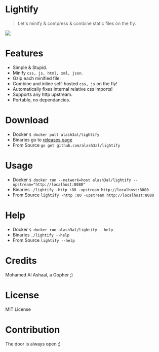 Lightify
=========
> Let's minify &amp; compress &amp; combine static files on the fly.

![](http://preview.ibb.co/nkCgpy/36283128_1069026009937885_5431723196539731968_o_1.jpg)

Features
==========
- Simple &amp; Stupid.
- Minify `css, js, html, xml, json`.
- Gzip each minified file.
- Combine and inline self-hosted `css, js` on the fly!
- Automatically fixes internal relative css imports!
- Supports any http upstream.
- Portable, no dependancies.

Download
========
- Docker `$ docker pull alash3al/lightify`
- Binaries go to [releases page](https://github.com/alash3al/lightify/releases)
- From Source `go get github.com/alash3al/lightify`

Usage
======
- Docker `$ docker run --network=host alash3al/lightify --upstream="http://localhost:8080"`
- Binaries `./lightify -http :80 -upstream http://localhost:8080`
- From Source `lightify -http :80 -upstream http://localhost:8080`

Help
====
- Docker `$ docker run alash3al/lightify --help`
- Binaries `./lightify --help`
- From Source `lightify --help`

Credits
========
Mohamed Al Ashaal, a Gopher ;)

License
========
MIT License

Contribution
=============
The door is always open ;)